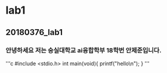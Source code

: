 # lab1
## 20180376_lab1
### 안녕하세요 저는 숭실대학교 ai융합학부 18학번 안제준입니다.

'''c
#include <stdio.h>
int main(void){
  printf("hello\n");
}
'''
